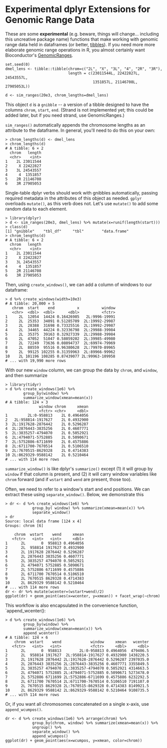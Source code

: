 # Experimental dplyr Extensions for Genomic Range Data

These are some **experimental** (e.g. beware, things will change... including
this uncreative package name) functions that make working with genomic range
data held in dataframes (or better,
[tibbles](https://github.com/tidyverse/tibble)). If you need more more
elaborate genomic range operations in R, you almost certainly want
Bioconductor's
[GenomicRanges](https://bioconductor.org/packages/release/bioc/html/GenomicRanges.html).


```{R}
set.seed(0)
dmel_lens <- tibble::tibble(chrom=c("2L", "X", "3L", "4", "2R", "3R"),
                            length = c(23011544L, 22422827L, 24543557L, 
                                       1351857L, 21146708L, 27905053L))

d <- sim_ranges(20e3, chrom_lengths=dmel_lens)
```

This object `d` is a `gnibble` -- a version of a tibble designed to have the
columns `chrom`, `start`, `end`. (Strand is not implemented yet; this could be
added later, but if you need strand, use GenomicRanges.)

`sim_ranges()` automatically appends the chromosome lengths as an attribute to
the dataframe. In general, you'll need to do this on your own:

```{R}
> chrom_lengths(d) <- dmel_lens
> chrom_lengths(d)
# A tibble: 6 × 2
  chrom   length
  <chr>    <int>
1    2L 23011544
2     X 22422827
3    3L 24543557
4     4  1351857
5    2R 21146708
6    3R 27905053
```

Single-table dplyr verbs should work with gnibbles automatically, passing
required metadata in the attributes of this object as needed. `gplyr` overloads
`mutate()`, as this verb does not.  Let's use `mutate()` to add some random
data to each element. 

```{R}
> library(dplyr)
> d <- sim_ranges(20e3, dmel_lens) %>% mutate(x=runif(length(start)))
> class(d)
[1] "gnibble"    "tbl_df"     "tbl"        "data.frame"
> chrom_lengths(d)
# A tibble: 6 × 2
  chrom   length
  <chr>    <int>
1    2L 23011544
2     X 22422827
3    3L 24543557
4     4  1351857
5    2R 21146708
6    3R 27905053
```

Then, using `create_windows()`, we can add a column of windows to our
dataframe:

```{R}
> d %>% create_windows(width=10e3)
# A tibble: 20,000 × 5
   chrom  start    end          x          window
   <chr>  <dbl>  <dbl>      <dbl>          <fctr>
1     2L  12054  14424 0.16426985   2L:9996-19991
2     2L  25353  34091 0.51285709  2L:19992-29987
3     2L  28388  31698 0.73325516  2L:19992-29987
4     2L  34465  44224 0.32336798  2L:29988-39984
5     2L  35375  39163 0.32927339  2L:29988-39984
6     2L  47052  51047 0.58059202  2L:39985-49980
7     2L  72249  73636 0.08094737  2L:69974-79969
8     2L  88559  95516 0.96380628  2L:79970-89965
9     2L  99125 102255 0.31359963  2L:89966-99962
10    2L 101196 108285 0.87439077 2L:99963-109958
# ... with 19,990 more rows
```
 
With our new `window` column, we can group the data by `chrom`, and `window`,
and then summarize 

```{R}
> library(tidyr)
> d %>% create_windows(1e6) %>% 
        group_by(window) %>% 
        summarize_window(xmean=mean(x))
# A tibble: 124 × 3
               window chrom     xmean
               <fctr> <chr>     <dbl>
1         2L:0-958813    2L 0.4964056
2   2L:958814-1917627    2L 0.4932900
3  2L:1917628-2876442    2L 0.5296287
4  2L:2876443-3835256    2L 0.4607771
5  2L:3835257-4794070    2L 0.5052921
6  2L:4794071-5752885    2L 0.5090671
7  2L:5752886-6711699    2L 0.4575886
8  2L:6711700-7670514    2L 0.5106510
9  2L:7670515-8629328    2L 0.4714383
10 2L:8629329-9588142    2L 0.5210464
# ... with 114 more rows
```

`summarize_window()` is like dplyr's `summarize()` except (1) it will group by
`window` if that column is present, and (2) it will carry window variables like
`chrom` forward (and if `wstart` and `wend` are present, those too).

Often, we need to refer to a window's start and end positions. We can extract
these using `separate_window()`. Below, we demonstrate this

```{R}
> dr <- d %>% create_windows(1e6) %>% 
            group_by( window) %>% summarize(xmean=mean(x)) %>%
            separate_window() 
> dr
Source: local data frame [124 x 4]
Groups: chrom [6]

    chrom  wstart    wend     xmean
   <fctr>   <int>   <int>     <dbl>
1      2L       0  958813 0.4964056
2      2L  958814 1917627 0.4932900
3      2L 1917628 2876442 0.5296287
4      2L 2876443 3835256 0.4607771
5      2L 3835257 4794070 0.5052921
6      2L 4794071 5752885 0.5090671
7      2L 5752886 6711699 0.4575886
8      2L 6711700 7670514 0.5106510
9      2L 7670515 8629328 0.4714383
10     2L 8629329 9588142 0.5210464
# ... with 114 more rows
dr <- dr %>% mutate(wcenter=(wstart+wend)/2)
ggplot(dr) + geom_point(aes(x=wcenter, y=xmean)) + facet_wrap(~chrom)
``` 

This workflow is also encapsulated in the convenience function,
`append_wcenter():


```{R}
> d %>% create_windows(1e6) %>% 
        group_by(window) %>% 
        summarize_window(xmean=mean(x)) %>%
        append_wcenter()
# A tibble: 124 × 6
    chrom  wstart    wend             window     xmean   wcenter
   <fctr>   <int>   <int>             <fctr>     <dbl>     <dbl>
1      2L       0  958813        2L:0-958813 0.4964056  479406.5
2      2L  958814 1917627  2L:958814-1917627 0.4932900 1438220.5
3      2L 1917628 2876442 2L:1917628-2876442 0.5296287 2397035.0
4      2L 2876443 3835256 2L:2876443-3835256 0.4607771 3355849.5
5      2L 3835257 4794070 2L:3835257-4794070 0.5052921 4314663.5
6      2L 4794071 5752885 2L:4794071-5752885 0.5090671 5273478.0
7      2L 5752886 6711699 2L:5752886-6711699 0.4575886 6232292.5
8      2L 6711700 7670514 2L:6711700-7670514 0.5106510 7191107.0
9      2L 7670515 8629328 2L:7670515-8629328 0.4714383 8149921.5
10     2L 8629329 9588142 2L:8629329-9588142 0.5210464 9108735.5
# ... with 114 more rows
```

Or, if you want all chromosomes concatenated on a single x-axis, use
`append_wcumpos()`.

```{R}
dr <- d %>% create_windows(1e6) %>% arrange(chrom) %>% 
            group_by(chrom, window) %>% summarize(xmean=mean(x)) %>%
            ungroup() %>%
            separate_window() %>% 
            append_wcumpos()
ggplot(dr) + geom_point(aes(x=wcumpos, y=xmean, color=chrom)) 
``` 


